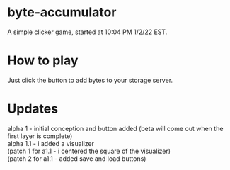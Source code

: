# byte-accumulator
A simple clicker game, started at 10:04 PM 1/2/22 EST.
# How to play
Just click the button to add bytes to your storage server.
# Updates
alpha 1 - initial conception and button added (beta will come out when the first layer is complete)
<br>
alpha 1.1 - i added a visualizer 
<br>
(patch 1 for a1.1 - i centered the square of the visualizer)
<br>
(patch 2 for a1.1 - added save and load buttons)
